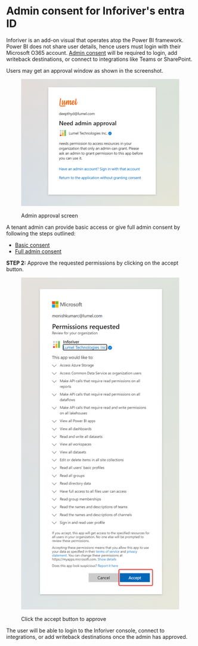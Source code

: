 # Admin consent for Inforiver's entra ID

Inforiver is an add-on visual that operates atop the Power BI framework. Power BI does not share user details, hence users must login with their Microsoft O365 account. [Admin consent](./) will be required to login, add writeback destinations, or connect to integrations like Teams or SharePoint.

Users may get an approval window as shown in the screenshot.

<figure><img src="../../../../.gitbook/assets/image (511) (1).png" alt=""><figcaption><p>Admin approval screen</p></figcaption></figure>

A tenant admin can provide basic access or give full admin consent by following the steps outlined:

* [Basic consent](basic-consent.md)
* [Full admin consent](full-admin-consent.md)





**STEP 2:** Approve the requested permissions by clicking on the accept button.

<figure><img src="../../../../.gitbook/assets/image (514) (1).png" alt=""><figcaption><p>Click the accept button to approve</p></figcaption></figure>

The user will be able to login to the Inforiver console, connect to integrations, or add writeback destinations once the admin has approved.
